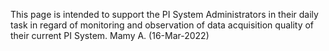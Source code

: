 This page is intended to support the PI System Administrators in their daily task in regard of monitoring and observation of data acquisition quality of their current PI System.
Mamy A. (16-Mar-2022)